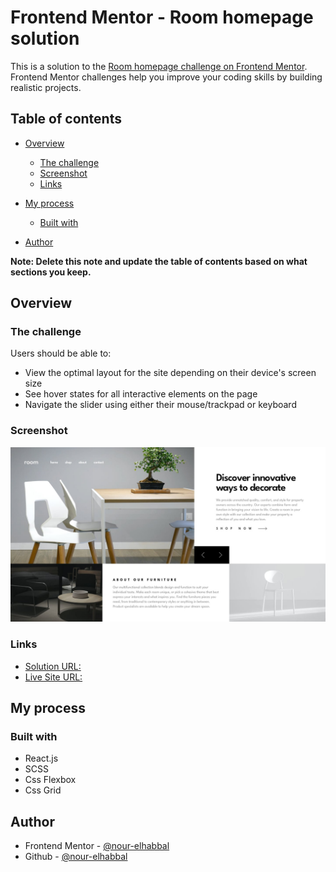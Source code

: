 # Frontend Mentor - Room homepage solution

This is a solution to the [Room homepage challenge on Frontend Mentor](https://www.frontendmentor.io/challenges/room-homepage-BtdBY_ENq). Frontend Mentor challenges help you improve your coding skills by building realistic projects.

## Table of contents

- [Overview](#overview)
  - [The challenge](#the-challenge)
  - [Screenshot](#screenshot)
  - [Links](#links)
- [My process](#my-process)

  - [Built with](#built-with)

- [Author](#author)

**Note: Delete this note and update the table of contents based on what sections you keep.**

## Overview

### The challenge

Users should be able to:

- View the optimal layout for the site depending on their device's screen size
- See hover states for all interactive elements on the page
- Navigate the slider using either their mouse/trackpad or keyboard

### Screenshot

![](./public/design/desktop-design-slide-1.jpg)

### Links

- [Solution URL:](https://github.com/nour-elhabbal/room-homepage)
- [Live Site URL:](https://room-homepage-nourelhabbal.vercel.app/)

## My process

### Built with

- React.js
- SCSS
- Css Flexbox
- Css Grid

## Author

- Frontend Mentor - [@nour-elhabbal](https://www.frontendmentor.io/profile/nour-elhabbal)
- Github - [@nour-elhabbal](https://github.com/nour-elhabbal)
